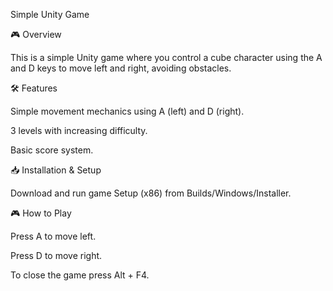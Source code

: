 Simple Unity Game

🎮 Overview

This is a simple Unity game where you control a cube character using the A and D keys to move left and right, avoiding obstacles.

🛠 Features

Simple movement mechanics using A (left) and D (right).

3 levels with increasing difficulty.

Basic score system.

📥 Installation & Setup

Download and run game Setup (x86) from Builds/Windows/Installer.

🎮 How to Play

Press A to move left.

Press D to move right.

To close the game press Alt + F4.
